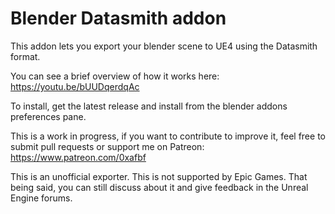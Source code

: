 # Blender Datasmith addon

This addon lets you export your blender scene to UE4 using the Datasmith
format.

You can see a brief overview of how it works here:
https://youtu.be/bUUDqerdqAc

To install, get the latest release and install from the blender addons
preferences pane.

This is a work in progress, if you want to contribute to improve it, feel free
to submit pull requests or support me on Patreon:
https://www.patreon.com/0xafbf

This is an unofficial exporter. This is not supported by Epic Games. That being
said, you can still discuss about it and give feedback in the Unreal Engine
forums.

